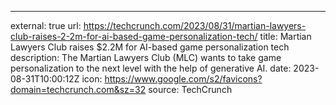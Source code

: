 ---
external: true
url: https://techcrunch.com/2023/08/31/martian-lawyers-club-raises-2-2m-for-ai-based-game-personalization-tech/
title: Martian Lawyers Club raises $2.2M for AI-based game personalization tech
description: The Martian Lawyers Club (MLC) wants to take game personalization to the next level with the help of generative AI.
date: 2023-08-31T10:00:12Z
icon: https://www.google.com/s2/favicons?domain=techcrunch.com&sz=32
source: TechCrunch